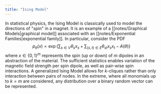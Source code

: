 ```yaml
---
title: "Ising Model"
---
```

In statistical physics, the Ising Model is classically used to model the directions of "spin" in a magnet. It is an example of a [[notes/Graphical Models|graphical model]] associated with an [[notes/Exponential Families|exponential family]]. In particular, consider the PDF
$$p_\theta(x) = \exp\left\lbrace\sum_{s\in V}\theta_sx_s + \sum_{(s,t)\in E} \theta_{st}x_sx_t - A(\theta) \right\rbrace$$
where $x\in\lbrace 0,1\rbrace^m$ represents the spin (up or down) of $m$ dipoles in an abstraction of the material. The sufficient statistics enables variation of the magnetic field strength per spin dipole, as well as pair-wise spin interactions. A generalized Ising Model allows for $k$-cliques rather than only interaction between pairs of nodes. In the extreme, where all monomials up to $k=m$ are considered, any distribution over a binary random vector can be represented.